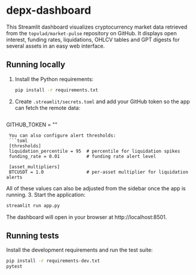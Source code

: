 # depx-dashboard

This Streamlit dashboard visualizes cryptocurrency market data retrieved from the
`topvlad/market-pulse` repository on GitHub. It displays open interest, funding
rates, liquidations, OHLCV tables and GPT digests for several assets in an easy
web interface.

## Running locally

1. Install the Python requirements:
   ```bash
   pip install -r requirements.txt
   ```
2. Create `.streamlit/secrets.toml` and add your GitHub token so the app can
   fetch the remote data:
   ```toml
  GITHUB_TOKEN = "<your token>"
  ```
   You can also configure alert thresholds:
   ```toml
   [thresholds]
   liquidation_percentile = 95  # percentile for liquidation spikes
   funding_rate = 0.01          # funding rate alert level

   [asset_multipliers]
   BTCUSDT = 1.0                # per-asset multiplier for liquidation alerts
   ```
   All of these values can also be adjusted from the sidebar once the app is running.
3. Start the application:
   ```bash
   streamlit run app.py
   ```
   The dashboard will open in your browser at http://localhost:8501.


## Running tests

Install the development requirements and run the test suite:

```bash
pip install -r requirements-dev.txt
pytest
```
